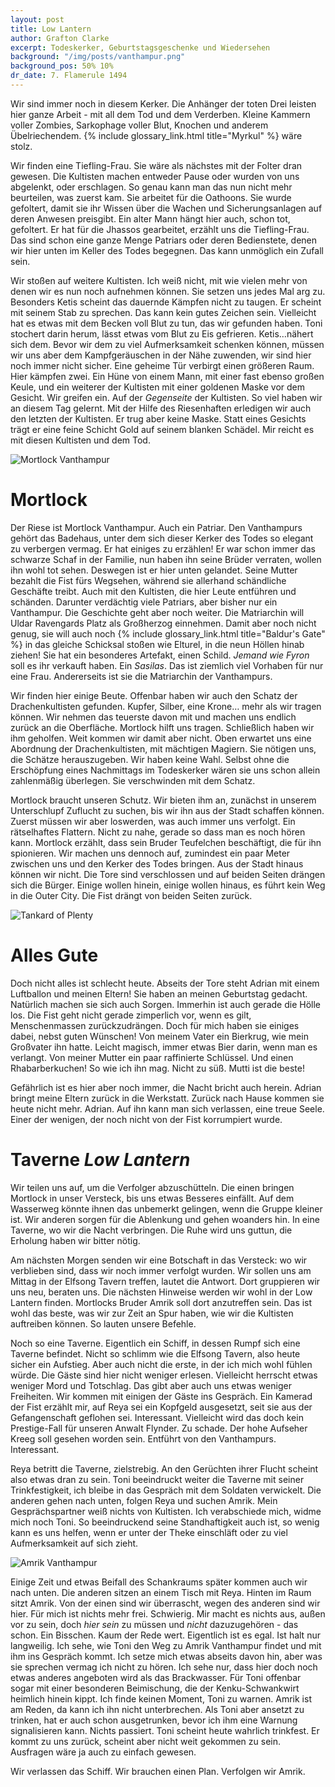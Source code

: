 ```yaml
---
layout: post
title: Low Lantern
author: Grafton Clarke
excerpt: Todeskerker, Geburtstagsgeschenke und Wiedersehen
background: "/img/posts/vanthampur.png"
background_pos: 50% 10%
dr_date: 7. Flamerule 1494
---
```


Wir sind immer noch in diesem Kerker. Die Anhänger der toten Drei leisten hier
ganze Arbeit - mit all dem Tod und dem Verderben. Kleine Kammern voller Zombies,
Sarkophage voller Blut, Knochen und anderem Übelriechendem. {% include glossary_link.html title="Myrkul" %} wäre stolz.

Wir finden eine Tiefling-Frau. Sie wäre als nächstes mit der Folter dran
gewesen. Die Kultisten machen entweder Pause oder wurden von uns abgelenkt,
oder erschlagen. So genau kann man das nun nicht mehr beurteilen, was zuerst
kam. Sie arbeitet für die Oathoons. Sie wurde gefoltert, damit sie ihr Wissen
über die Wachen und Sicherungsanlagen auf deren Anwesen preisgibt. Ein alter
Mann hängt hier auch, schon tot, gefoltert. Er hat für die Jhassos gearbeitet,
erzählt uns die Tiefling-Frau. Das sind schon eine ganze Menge Patriars oder
deren Bedienstete, denen wir hier unten im Keller des Todes begegnen. Das kann
unmöglich ein Zufall sein.

Wir stoßen auf weitere Kultisten. Ich weiß nicht, mit wie vielen mehr von denen
wir es nun noch aufnehmen können. Sie setzen uns jedes Mal arg zu. Besonders
Ketis scheint das dauernde Kämpfen nicht zu taugen. Er scheint mit seinem Stab
zu sprechen. Das kann kein gutes Zeichen sein. Vielleicht hat es etwas mit dem
Becken voll Blut zu tun, das wir gefunden haben. Toni stochert darin herum,
lässt etwas vom Blut zu Eis gefrieren. Ketis…nähert sich dem. Bevor wir dem zu
viel Aufmerksamkeit schenken können, müssen wir uns aber dem Kampfgeräuschen in
der Nähe zuwenden, wir sind hier noch immer nicht sicher. Eine geheime Tür
verbirgt einen größeren Raum. Hier kämpfen zwei. Ein Hüne von einem Mann, mit
einer fast ebenso großen Keule, und ein weiterer der Kultisten mit einer
goldenen Maske vor dem Gesicht. Wir greifen ein. Auf der *Gegenseite* der
Kultisten. So viel haben wir an diesem Tag gelernt. Mit der Hilfe des
Riesenhaften erledigen wir auch den letzten der Kultisten. Er trug aber keine
Maske. Statt eines Gesichts trägt er eine feine Schicht Gold auf seinem blanken
Schädel. Mir reicht es mit diesen Kultisten und dem Tod.

![Mortlock Vanthampur](/img/posts/mortlock.png)

# Mortlock

Der Riese ist Mortlock Vanthampur. Auch ein Patriar. Den Vanthampurs gehört
das Badehaus, unter dem sich dieser Kerker des Todes so elegant zu verbergen
vermag. Er hat einiges zu erzählen! Er war schon immer das schwarze Schaf in
der Familie, nun haben ihn seine Brüder verraten, wollen ihn wohl tot sehen.
Deswegen ist er hier unten gelandet. Seine Mutter bezahlt die Fist fürs
Wegsehen, während sie allerhand schändliche Geschäfte treibt. Auch mit den
Kultisten, die hier Leute entführen und schänden. Darunter verdächtig viele
Patriars, aber bisher nur ein Vanthampur. Die Geschichte geht aber noch
weiter. Die Matriarchin will Uldar Ravengards Platz als Großherzog einnehmen.
Damit aber noch nicht genug, sie will auch noch {% include glossary_link.html title="Baldur's Gate" %}
in das gleiche Schicksal stoßen wie Elturel, in die neun Höllen hinab ziehen!
Sie hat ein besonderes Artefakt, einen Schild.
*Jemand wie Fyron* soll es ihr verkauft haben. Ein *Sasilas*. Das ist
ziemlich viel Vorhaben für nur eine Frau. Andererseits ist sie die
Matriarchin der Vanthampurs.

Wir finden hier einige Beute. Offenbar haben wir auch den Schatz der
Drachenkultisten gefunden. Kupfer, Silber, eine Krone… mehr als wir tragen
können. Wir nehmen das teuerste davon mit und machen uns endlich zurück an
die Oberfläche. Mortlock hilft uns tragen. Schließlich haben wir ihm
geholfen. Weit kommen wir damit aber nicht. Oben erwartet uns eine Abordnung
der Drachenkultisten, mit mächtigen Magiern. Sie nötigen uns, die Schätze
herauszugeben. Wir haben keine Wahl. Selbst ohne die Erschöpfung eines
Nachmittags im Todeskerker wären sie uns schon allein zahlenmäßig überlegen.
Sie verschwinden mit dem Schatz.

Mortlock braucht unseren Schutz. Wir bieten ihm an, zunächst in unserem
Unterschlupf Zuflucht zu suchen, bis wir ihn aus der Stadt schaffen können.
Zuerst müssen wir aber loswerden, was auch immer uns verfolgt. Ein rätselhaftes
Flattern. Nicht zu nahe, gerade so dass man es noch hören kann. Mortlock erzählt, dass sein Bruder Teufelchen beschäftigt, die für ihn spionieren. Wir
machen uns dennoch auf, zumindest ein paar Meter zwischen uns und den Kerker
des Todes bringen. Aus der Stadt hinaus können wir nicht. Die Tore sind
verschlossen und auf beiden Seiten drängen sich die Bürger. Einige wollen
hinein, einige wollen hinaus, es führt kein Weg in die Outer City. Die Fist
drängt von beiden Seiten zurück.

![Tankard of Plenty](/img/posts/tankard.png)

# Alles Gute

Doch nicht alles ist schlecht heute. Abseits der Tore steht Adrian mit einem
Luftballon und meinen Eltern! Sie haben an meinen Geburtstag gedacht. Natürlich
machen sie sich auch Sorgen. Immerhin ist auch gerade die Hölle los. Die Fist
geht nicht gerade zimperlich vor, wenn es gilt, Menschenmassen zurückzudrängen.
Doch für mich haben sie einiges dabei, nebst guten Wünschen! Von meinem Vater
ein Bierkrug, wie mein Großvater ihn hatte. Leicht magisch, immer etwas Bier
darin, wenn man es verlangt. Von meiner Mutter ein paar raffinierte Schlüssel.
Und einen Rhabarberkuchen! So wie ich ihn mag. Nicht zu süß. Mutti ist die beste!

Gefährlich ist es hier aber noch immer, die Nacht bricht auch herein. Adrian
bringt meine Eltern zurück in die Werkstatt. Zurück nach Hause kommen sie heute
nicht mehr. Adrian. Auf ihn kann man sich verlassen, eine treue Seele. Einer der
wenigen, der noch nicht von der Fist korrumpiert wurde.

# Taverne *Low Lantern*

Wir teilen uns auf, um die Verfolger abzuschütteln. Die einen bringen Mortlock
in unser Versteck, bis uns etwas Besseres einfällt. Auf dem Wasserweg könnte
ihnen das unbemerkt gelingen, wenn die Gruppe kleiner ist. Wir anderen sorgen
für die Ablenkung und gehen woanders hin. In eine Taverne, wo wir die Nacht
verbringen. Die Ruhe wird uns guttun, die Erholung haben wir bitter nötig.

Am nächsten Morgen senden wir eine Botschaft in das Versteck: wo wir verblieben
sind, dass wir noch immer verfolgt wurden. Wir sollen uns am Mittag in der
Elfsong Tavern treffen, lautet die Antwort. Dort gruppieren wir uns neu,
beraten uns. Die nächsten Hinweise werden wir wohl in der Low Lantern finden.
Mortlocks Bruder Amrik soll dort anzutreffen sein. Das ist wohl das beste, was
wir zur Zeit an Spur haben, wie wir die Kultisten auftreiben können. So lauten
unsere Befehle.

Noch so eine Taverne. Eigentlich ein Schiff, in dessen Rumpf sich eine Taverne
befindet. Nicht so schlimm wie die Elfsong Tavern, also heute sicher ein
Aufstieg. Aber auch nicht die erste, in der ich mich wohl fühlen würde. Die
Gäste sind hier nicht weniger erlesen. Vielleicht herrscht etwas weniger Mord
und Totschlag. Das gibt aber auch uns etwas weniger Freiheiten. Wir kommen mit
einigen der Gäste ins Gespräch. Ein Kamerad der Fist erzählt mir, auf Reya sei
ein Kopfgeld ausgesetzt, seit sie aus der Gefangenschaft geflohen sei.
Interessant. Vielleicht wird das doch kein Prestige-Fall für unseren Anwalt
Flynder. Zu schade. Der hohe Aufseher Kreeg soll gesehen worden sein. Entführt
von den Vanthampurs. Interessant.

Reya betritt die Taverne, zielstrebig. An den Gerüchten ihrer Flucht scheint also etwas dran zu sein. Toni beeindruckt weiter die Taverne mit seiner
Trinkfestigkeit, ich bleibe in das Gespräch mit dem Soldaten verwickelt. Die
anderen gehen nach unten, folgen Reya und suchen Amrik. Mein Gesprächspartner
weiß nichts von Kultisten. Ich verabschiede mich, widme mich noch Toni. So
beeindruckend seine Standhaftigkeit auch ist, so wenig kann es uns helfen, wenn er unter der Theke einschläft oder zu viel Aufmerksamkeit auf sich zieht.

![Amrik Vanthampur](/img/posts/amrik.png)

Einige Zeit und etwas Beifall des Schankraums später kommen auch wir nach
unten. Die anderen sitzen an einem Tisch mit Reya. Hinten im Raum sitzt
Amrik. Von der einen sind wir überrascht, wegen des anderen sind wir hier.
Für mich ist nichts mehr frei. Schwierig. Mir macht es nichts aus, außen vor
zu sein, doch *hier sein* zu müssen und *nicht* dazuzugehören - das schon.
Ein Bisschen. Kaum der Rede wert. Eigentlich ist es egal. Ist halt nur
langweilig. Ich sehe, wie Toni den Weg zu Amrik Vanthampur findet und mit ihm
ins Gespräch kommt. Ich setze mich etwas abseits davon hin, aber was sie
sprechen vermag ich nicht zu hören. Ich sehe nur, dass hier doch noch etwas
anderes angeboten wird als das Brackwasser. Für Toni offenbar sogar mit einer
besonderen Beimischung, die der Kenku-Schwankwirt heimlich hinein kippt. Ich
finde keinen Moment, Toni zu warnen. Amrik ist am Reden, da kann ich ihn
nicht unterbrechen. Als Toni aber ansetzt zu trinken, hat er auch schon
ausgetrunken, bevor ich ihm eine Warnung signalisieren kann. Nichts passiert.
Toni scheint heute wahrlich trinkfest. Er kommt zu uns zurück, scheint aber
nicht weit gekommen zu sein. Ausfragen wäre ja auch zu einfach gewesen.

Wir verlassen das Schiff. Wir brauchen einen Plan. Verfolgen wir Amrik.
